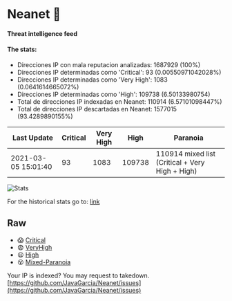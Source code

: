 # Neanet :hocho:
#### Threat intelligence feed
#### The stats:

- Direcciones IP con mala reputacion analizadas: 1687929 (100%)
- Direcciones IP determinadas como 'Critical':  93 (0.00550971042028%)
- Direcciones IP determinadas como 'Very High':  1083 (0.0641614665072%)
- Direcciones IP determinadas como 'High':  109738 (6.50133980754)
- Total de direcciones IP indexadas en Neanet:  110914 (6.57101098447%)
- Total de direcciones IP descartadas en Neanet:  1577015 (93.4289890155%)

| Last Update | Critical | Very High | High | Paranoia |
| --- | --- | --- | --- | --- |
| 2021-03-05 15:01:40 | 93 | 1083 | 109738 | 110914 mixed list (Critical + Very High + High)|

![Stats](https://docs.google.com/spreadsheets/d/e/2PACX-1vSnaNMIXVabIpDJjufMlzH7poXnshF3mgd8Is1g9ytUEzVsP5my4Trn8f-xkoLLQ38xpL3HtmUexLo6/pubchart?oid=501124687&format=image)

For the historical stats go to: [link](/stats.csv)
## Raw
- :scream: [Critical](https://raw.githubusercontent.com/JavaGarcia/Neanet/master/blacklists/neanet_critical.txt)
- :fearful: [VeryHigh](https://raw.githubusercontent.com/JavaGarcia/Neanet/master/blacklists/neanet_veryHigh.txtt)
- :frowning: [High](https://raw.githubusercontent.com/JavaGarcia/Neanet/master/blacklists/neanet_high.txt)
- :dizzy_face: [Mixed-Paranoia](https://raw.githubusercontent.com/JavaGarcia/Neanet/master/blacklists/neanet_all.txt)


Your IP is indexed? You may request to takedown. [https://github.com/JavaGarcia/Neanet/issues](https://github.com/JavaGarcia/Neanet/issues)






































































































































































































































































































































































































































































































































































































































































































































































































































































































































































































































































































































































































































































































































































































































































































































































































































































































































































































































































































































































































































































































































































































































































































































































































































































































































































































































































































































































































































































































































































































































































































































































































































































































































































































































































































































































































































































































































































































































































































































































































































































































































































































































































































































































































































































































































































































































































































































































































































